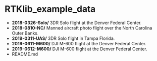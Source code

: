 # RTKlib_example_data

* **2018-0326-Solo/** 3DR Solo flight at the Denver Federal Center.
* **2018-0810-NC/** Manned aircraft photo flight over the North Carolina Outer Banks. 
* **2019-0311-UAS/** 3DR Solo flight in Tampa Florida.
* **2019-0611-M600/** DJI M-600 flight at the Denver Federal Center.
* **2019-0612-M600/** DJI M-600 flight at the Denver Federal Center.
* README.md
